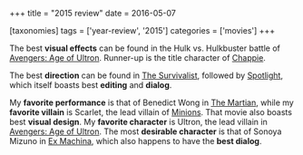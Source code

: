 +++
title = "2015 review"
date = 2016-05-07

[taxonomies]
tags = ['year-review', '2015']
categories = ['movies']
+++

The best **visual effects** can be found in the Hulk vs. Hulkbuster
battle of [Avengers: Age of Ultron].
Runner-up is the title character of [Chappie].

The best **direction** can be found in [The Survivalist],
followed by [Spotlight],
which itself boasts best **editing** and **dialog**.

My **favorite performance** is that of Benedict Wong in [The Martian],
while my **favorite villain** is Scarlet, the lead villain of [Minions].
That movie also boasts best **visual design**. My **favorite character**
is Ultron, the lead villain in [Avengers: Age of Ultron].
The most **desirable character** is that of Sonoya Mizuno in [Ex Machina],
which also happens to have the **best dialog**.

[Avengers: Age of Ultron]: @/avengers-age-of-ultron.md
[Chappie]: @/chappie.md
[The Survivalist]: @/the-survivalist.md
[Spotlight]: @/spotlight.md
[The Martian]: @/the-martian.md
[Minions]: @/minions.md
[Ex Machina]: @/ex-machina.md
